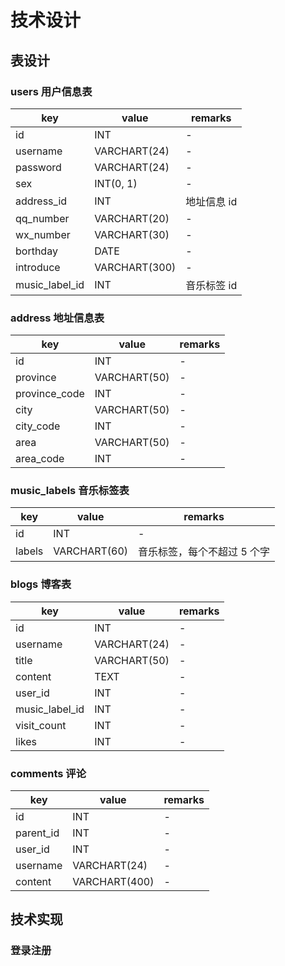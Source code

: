 <!--
 * @Author: tangzhicheng
 * @Date: 2021-03-03 09:39:14
 * @LastEditors: tangzhicheng
 * @LastEditTime: 2021-03-30 14:41:42
 * @Description: file content
-->

# 技术设计

## 表设计

### users 用户信息表

| key            | value         | remarks     |
| -------------- | ------------- | ----------- |
| id             | INT           | -           |
| username       | VARCHART(24)  | -           |
| password       | VARCHART(24)  | -           |
| sex            | INT(0, 1)     | -           |
| address_id     | INT           | 地址信息 id |
| qq_number      | VARCHART(20)  | -           |
| wx_number      | VARCHART(30)  | -           |
| borthday       | DATE          | -           |
| introduce      | VARCHART(300) | -           |
| music_label_id | INT           | 音乐标签 id |

### address 地址信息表

| key           | value        | remarks |
| ------------- | ------------ | ------- |
| id            | INT          | -       |
| province      | VARCHART(50) | -       |
| province_code | INT          | -       |
| city          | VARCHART(50) | -       |
| city_code     | INT          | -       |
| area          | VARCHART(50) | -       |
| area_code     | INT          | -       |

### music_labels 音乐标签表

| key    | value        | remarks                     |
| ------ | ------------ | --------------------------- |
| id     | INT          | -                           |
| labels | VARCHART(60) | 音乐标签，每个不超过 5 个字 |

### blogs 博客表

| key            | value        | remarks |
| -------------- | ------------ | ------- |
| id             | INT          | -       |
| username       | VARCHART(24) | -       |
| title          | VARCHART(50) | -       |
| content        | TEXT         | -       |
| user_id        | INT          | -       |
| music_label_id | INT          | -       |
| visit_count    | INT          | -       |
| likes          | INT          | -       |

### comments 评论

| key       | value         | remarks |
| --------- | ------------- | ------- |
| id        | INT           | -       |
| parent_id | INT           | -       |
| user_id   | INT           | -       |
| username  | VARCHART(24)  | -       |
| content   | VARCHART(400) | -       |

## 技术实现

### 登录注册
